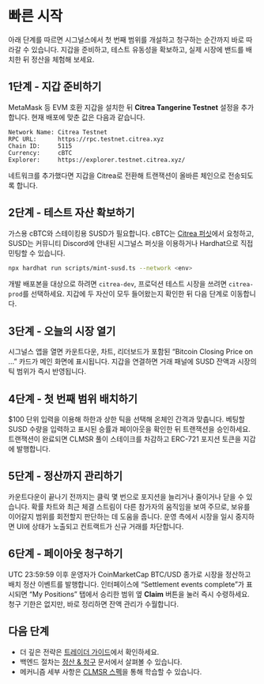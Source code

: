 # 빠른 시작

아래 단계를 따르면 시그널스에서 첫 번째 범위를 개설하고 청구하는 순간까지 바로 따라갈 수 있습니다. 지갑을 준비하고, 테스트 유동성을 확보하고, 실제 시장에 밴드를 배치한 뒤 정산을 체험해 보세요.

## 1단계 - 지갑 준비하기

MetaMask 등 EVM 호환 지갑을 설치한 뒤 **Citrea Tangerine Testnet** 설정을 추가합니다. 현재 배포에 맞춘 값은 다음과 같습니다.

```text
Network Name: Citrea Testnet
RPC URL:      https://rpc.testnet.citrea.xyz
Chain ID:     5115
Currency:     cBTC
Explorer:     https://explorer.testnet.citrea.xyz/
```

네트워크를 추가했다면 지갑을 Citrea로 전환해 트랜잭션이 올바른 체인으로 전송되도록 합니다.

## 2단계 - 테스트 자산 확보하기

가스용 cBTC와 스테이킹용 SUSD가 필요합니다. cBTC는 [Citrea 퍼싯](https://faucet.testnet.citrea.xyz/)에서 요청하고, SUSD는 커뮤니티 Discord에 안내된 시그널스 퍼싯을 이용하거나 Hardhat으로 직접 민팅할 수 있습니다.

```bash
npx hardhat run scripts/mint-susd.ts --network <env>
```

개발 배포본을 대상으로 하려면 `citrea-dev`, 프로덕션 테스트 시장을 쓰려면 `citrea-prod`를 선택하세요. 지갑에 두 자산이 모두 들어왔는지 확인한 뒤 다음 단계로 이동합니다.

## 3단계 - 오늘의 시장 열기

시그널스 앱을 열면 카운트다운, 차트, 리더보드가 포함된 “Bitcoin Closing Price on …” 카드가 메인 화면에 표시됩니다. 지갑을 연결하면 거래 패널에 SUSD 잔액과 시장의 틱 범위가 즉시 반영됩니다.

## 4단계 - 첫 번째 범위 배치하기

$100 단위 입력을 이용해 하한과 상한 틱을 선택해 온체인 간격과 맞춥니다. 베팅할 SUSD 수량을 입력하고 표시된 승률과 페이아웃을 확인한 뒤 트랜잭션을 승인하세요. 트랜잭션이 완료되면 CLMSR 풀이 스테이크를 차감하고 ERC-721 포지션 토큰을 지갑에 발행합니다.

## 5단계 - 정산까지 관리하기

카운트다운이 끝나기 전까지는 클릭 몇 번으로 포지션을 늘리거나 줄이거나 닫을 수 있습니다. 확률 차트와 최근 체결 스트림이 다른 참가자의 움직임을 보여 주므로, 보유를 이어갈지 범위를 회전할지 판단하는 데 도움을 줍니다. 운영 측에서 시장을 일시 중지하면 UI에 상태가 노출되고 컨트랙트가 신규 거래를 차단합니다.

## 6단계 - 페이아웃 청구하기

UTC 23:59:59 이후 운영자가 CoinMarketCap BTC/USD 종가로 시장을 정산하고 배치 정산 이벤트를 발행합니다. 인터페이스에 “Settlement events complete”가 표시되면 “My Positions” 탭에서 승리한 범위 옆 **Claim** 버튼을 눌러 즉시 수령하세요. 청구 기한은 없지만, 바로 정리하면 잔액 관리가 수월합니다.

## 다음 단계

- 더 깊은 전략은 [트레이더 가이드](../user/positions-lifecycle.md)에서 확인하세요.
- 백엔드 절차는 [정산 & 청구](../user/settlement.md) 문서에서 살펴볼 수 있습니다.
- 메커니즘 세부 사항은 [CLMSR 스펙](../mechanism/overview.md)을 통해 학습할 수 있습니다.
